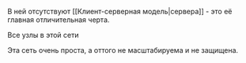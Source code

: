 В ней отсутствуют [[Клиент-серверная модель|сервера]] - это её главная отличительная черта.

Все узлы в этой сети 

Эта сеть очень проста, а оттого не масштабируема и не защищена.
